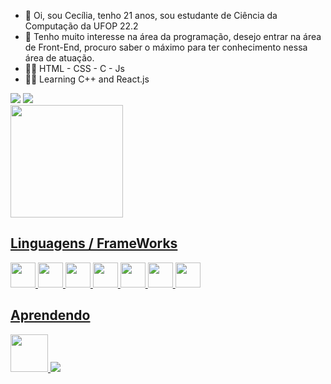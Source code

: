 - 👋 Oi, sou Cecília, tenho 21 anos, sou estudante de Ciência da Computação da UFOP 22.2
- 💞️ Tenho muito interesse na área da programação, desejo entrar na área de Front-End, procuro saber o máximo para ter conhecimento nessa área de atuação.
-  👩‍💻 HTML - CSS - C - Js
-  👩‍💻 Learning C++ and React.js

<div>
<a href="https://instagram.com/ceciliappa1" target="_blank"><img src="https://img.shields.io/badge/-Instagram-%23E4405F?style=for-the-badge&logo=instagram&logoColor=white" target="_blank"></a> 
<a href="https://www.linkedin.com/in/cec%C3%AD-p-05b332233/" target="_blank"><img src="https://img.shields.io/badge/-LinkedIn-%230077B5?style=for-the-badge&logo=linkedin&logoColor=white" target="_blank"></a> 
</div>


<div>
<a href="https://github.com/octaviareika">
<img loading="lazy" height="180em" src="https://github-readme-stats.vercel.app/api/top-langs/?username=octaviareika&layout=compact&langs_count=7&theme=dracula"/>

## Linguagens / FrameWorks
<img src="https://cdn.jsdelivr.net/gh/devicons/devicon/icons/javascript/javascript-original.svg"  width="40" height="40" /> <img src="https://cdn.jsdelivr.net/gh/devicons/devicon/icons/cplusplus/cplusplus-original.svg"  width="40" height="40" /> <img src="https://cdn.jsdelivr.net/gh/devicons/devicon/icons/c/c-original.svg" width="40" height="40" /> <img src="https://cdn.jsdelivr.net/gh/devicons/devicon/icons/css3/css3-original.svg" width="40" height="40" /> <img src="https://cdn.jsdelivr.net/gh/devicons/devicon/icons/html5/html5-original.svg" width="40" height="40"/> <img src="https://cdn.jsdelivr.net/gh/devicons/devicon@latest/icons/java/java-original.svg"  width="40" height="40"/> <img src="https://cdn.jsdelivr.net/gh/devicons/devicon/icons/react/react-original-wordmark.svg" width="40" height="40" />


## Aprendendo
<img src="https://cdn.jsdelivr.net/gh/devicons/devicon@latest/icons/mysql/mysql-original-wordmark.svg"  width="60" height="60" /> <img src="https://cdn.jsdelivr.net/gh/devicons/devicon@latest/icons/csharp/csharp-original.svg" />
          




          


